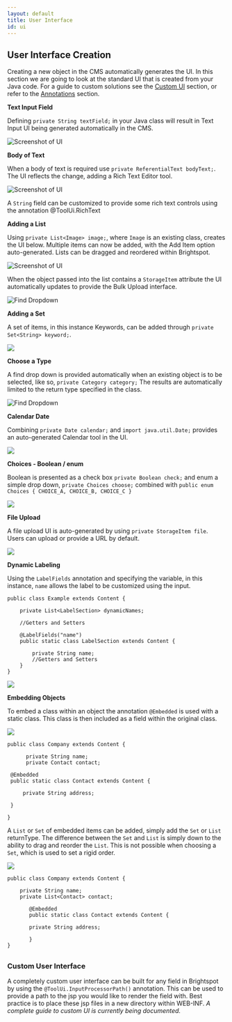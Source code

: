 ```yaml
---
layout: default
title: User Interface
id: ui
---
```


## User Interface Creation

Creating a new object in the CMS automatically generates the UI. In this section we are going to look at the standard UI that is created from your Java code. For a guide to custom solutions see the [Custom UI](/brightspot-cms/ui.html#custom-ui) section, or refer to the [Annotations](/brightspot-cms/annotations.html) section.

**Text Input Field**

Defining `private String textField;` in your Java class will result in Text Input UI being generated automatically in the CMS.

![Screenshot of UI](http://docs.brightspot.s3.amazonaws.com/text-field-ui.png)

**Body of Text**

When a body of text is required use `private ReferentialText bodyText;`. The UI reflects the change, adding a Rich Text Editor tool.

![Screenshot of UI](http://docs.brightspot.s3.amazonaws.com/body-text-ui.png)

A `String` field can be customized to provide some rich text controls using the annotation @ToolUi.RichText

**Adding a List**

Using `private List<Image> image;`, where `Image` is an existing class, creates the UI below. Multiple items can now be added, with the Add Item option auto-generated. Lists can be dragged and reordered within Brightspot.

![Screenshot of UI](http://docs.brightspot.s3.amazonaws.com/list-option-ui.png)

When the object passed into the list contains a `StorageItem` attribute the UI automatically updates to provide the Bulk Upload interface.

![Find Dropdown](http://docs.brightspot.s3.amazonaws.com/upload_ui_bulk.png)

**Adding a Set**

A set of items, in this instance Keywords, can be added through `private Set<String> keyword;`.

<img class="smaller" src="http://docs.brightspot.s3.amazonaws.com/set-option-ui.png"/>

**Choose a Type**

A find drop down is provided automatically when an existing object is to be selected, like so, `private Category category;` The results are automatically limited to the return type specified in the class.

![Find Dropdown](http://docs.brightspot.s3.amazonaws.com/find-tool-ui.png)


**Calendar Date**

Combining `private Date calendar;` and `import java.util.Date;` provides an auto-generated Calendar tool in the UI.

<img src="http://docs.brightspot.s3.amazonaws.com/date-tool-ui.png"/>

**Choices - Boolean / enum**

Boolean is presented as a check box `private Boolean check;` and enum a simple drop down, `private Choices choose;` combined with `public enum Choices { CHOICE_A, CHOICE_B, CHOICE_C }`

<img src="http://docs.brightspot.s3.amazonaws.com/choices-ui.png"/>

**File Upload**

A file upload UI is auto-generated by using `private StorageItem file`. Users can upload or provide a URL by default.

<img src="http://docs.brightspot.s3.amazonaws.com/storage-item-ui.png"/>

**Dynamic Labeling**

Using the `LabelFields` annotation and specifying the variable, in this instance, `name` allows the label to be customized using the input.

    public class Example extends Content {
    
        private List<LabelSection> dynamicNames;
    
        //Getters and Setters
    
        @LabelFields("name")
        public static class LabelSection extends Content {
        
            private String name;
            //Getters and Setters
        }
    }

<img src="http://docs.brightspot.s3.amazonaws.com/dynamic-label-ui.png"/>

**Embedding Objects**

To embed a class within an object the annotation `@Embedded` is used with a static class. This class is then included as a field within the original class.

<img src="http://docs.brightspot.s3.amazonaws.com/embedded_content.png"/>

    public class Company extends Content {

          private String name;
          private Contact contact;

     @Embedded
     public static class Contact extends Content {

         private String address;

     }

    }

A `List` or `Set` of embedded items can be added, simply add the `Set` or `List` returnType. The difference between the `Set` and `List` is simply down to the ability to drag and reorder the `List`. This is not possible when choosing a `Set`, which is used to set a rigid order.

<img  src="http://docs.brightspot.s3.amazonaws.com/embed_list_set.png"/>

    public class Company extends Content {

	    private String name;
	    private List<Contact> contact;

	       @Embedded
	       public static class Contact extends Content {

	  	   private String address;

           }
    } 
    
<h2 id="custom-ui"> </h2>

### Custom User Interface

A completely custom user interface can be built for any field in Brightspot by using the `@ToolUi.InputProcessorPath()` annotation. This can be used to provide a path to the jsp you would like to render the field with. Best practice is to place these jsp files in a new directory within WEB-INF. *A complete guide to custom UI is currently being documented.*


